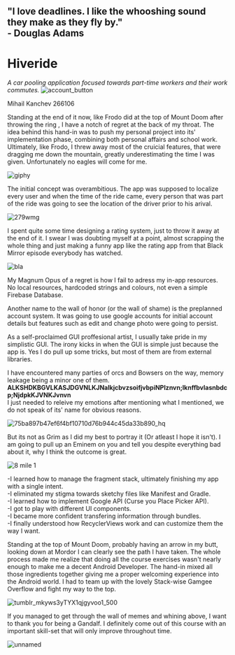 ## "I love deadlines. I like the whooshing sound they make as they fly by." </br> - Douglas Adams



# Hiveride
*A car pooling application focused towards part-time workers and their work commutes.*
![account_button](https://user-images.githubusercontent.com/44975545/56869969-85e26480-6a08-11e9-8e8e-9cb3f117483d.png)

Mihail Kanchev
266106

Standing at the end of it now, like Frodo did at the top of Mount Doom after throwing the ring , I have a notch of regret at the back
of my throat. The idea behind this hand-in was to push my personal project into its' implementation phase, combining both personal affairs and school work. Ultimately, like Frodo, I threw away most of the cruicial features, that were dragging me down the mountain, greatly
underestimating the time I was given. Unfortunately no eagles will come for me.

![giphy](https://user-images.githubusercontent.com/44975545/56869999-e5d90b00-6a08-11e9-986f-f8ad3d3dfbea.gif)

The initial concept was overambitious. The app was supposed to localize every user and when the time of the ride came, 
every person that was part of the ride was going to see the location of the driver prior to his arival.


![279wmg](https://user-images.githubusercontent.com/44975545/56870058-a65eee80-6a09-11e9-9741-23daecf73f09.jpg)

I spent quite some time designing a rating system, just to throw it away at the end of it. I swear I was doubting myself at a point,
almost scrapping the whole thing and just making a funny app like the rating app from that Black Mirror episode everybody has watched.

![bla](https://user-images.githubusercontent.com/44975545/56870025-1faa1180-6a09-11e9-90dc-c6297fc4c474.jpg)

My Magnum Opus of a regret is how I fail to adress my in-app resources. No local resources, hardcoded strings and colours,
not even a simple Firebase Database.

Another name to the wall of honor (or the wall of shame) is the preplanned account system. It was going to use google accounts for initial
account details but features such as edit and change photo were going to persist.

As a self-proclaimed GUI proffesional artist, I usually take pride in my simplistic GUI. The irony kicks in when the GUI is simple
just because the app is. Yes I do pull up some tricks, but most of them are from external libraries.

I have encountered many parties of orcs and Bowsers on the way, memory leakage being a minor one of them.
**ALKSHDKBGVLKASJDGVNLKJNalkjcbvzsoifjvbpiNPIznvn;lknffbvlasnbdcp;NjdpkKJVNKJvnvn** </br>
I just needed to releive my emotions after mentioning what I mentioned, we do not speak of its' name for obvious reasons.

![75ba897b47ef6f4bf10710d76b944c45da33b890_hq](https://user-images.githubusercontent.com/44975545/56869951-5b90a700-6a08-11e9-96b8-bbae408e7b20.gif)


But its not as Grim as I did my best to portray it (Or atleast I hope it isn't).
I am going to pull up an Eminem on you and tell you despite everything bad about it, why I think the outcome is great.

![8 mile 1](https://user-images.githubusercontent.com/44975545/56870042-52eca080-6a09-11e9-818d-fa92d24786b0.png)

-I learned how to manage the fragment stack, ultimately finishing my app with a single intent.</br>
-I eliminated my stigma towards sketchy files like Manifest and Gradle.</br>
-I learned how to implement Google API (Curse you Place Picker API).</br>
-I got to play with different UI components.</br>
-I became more confident transfering information through bundles.</br>
-I finally understood how RecyclerViews work and can customize them the way I want.</br>

Standing at the top of Mount Doom, probably having an arrow in my butt, looking down at Mordor I can clearly see the path I have taken. The whole process made me realize that doing all the course exercises wasn't nearly enough to make me a decent Android Developer. The hand-in mixed all those ingredients together giving me a proper welcoming experience into the Android world. I had to team up with the lovely Stack-wise Gamgee Overflow and fight my way to the top.

![tumblr_mkyws3yTYX1qjgyvoo1_500](https://user-images.githubusercontent.com/44975545/56870105-854acd80-6a0a-11e9-8fd9-f354fd887f96.gif)

If you managed to get through the wall of memes and whining above, I want to thank you for being a Gandalf. 
I definitely come out of this course with an important skill-set that will only improve throughout time.

![unnamed](https://user-images.githubusercontent.com/44975545/56870128-ebcfeb80-6a0a-11e9-9ee8-e7753f33b5c0.png)


